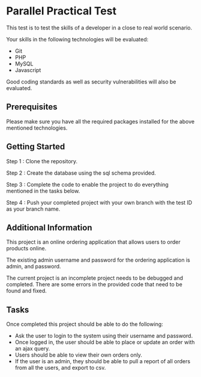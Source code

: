 # Parallel Practical Test

This test is to test the skills of a developer in a close to real world scenario.

Your skills in the following technologies will be evaluated:
* Git
* PHP
* MySQL
* Javascript

Good coding standards as well as security vulnerabilities will also be evaluated.

## Prerequisites

Please make sure you have all the required packages installed for the above mentioned technologies.

## Getting Started

Step 1 : Clone the repository.

Step 2 : Create the database using the sql schema provided.

Step 3 : Complete the code to enable the project to do everything mentioned in the tasks below.

Step 4 : Push your completed project with your own branch with the test ID as your branch name.

## Additional Information

This project is an online ordering application that allows users to order products online.

The existing admin username and password for the ordering application is admin, and password.

The current project is an incomplete project needs to be debugged and completed.
There are some errors in the provided code that need to be found and fixed.

## Tasks

Once completed this project should be able to do the following:
* Ask the user to login to the system using their username and password.
* Once logged in, the user should be able to place or update an order with an ajax query.
* Users should be able to view their own orders only.
* If the user is an admin, they should be able to pull a report of all orders from all the users, and export to csv.